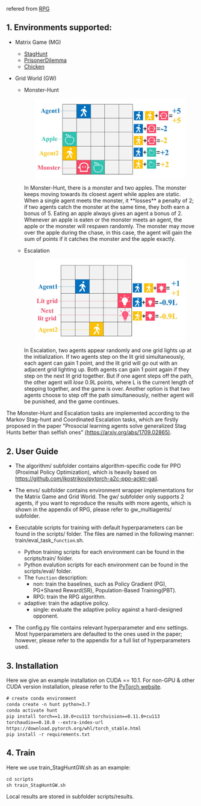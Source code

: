refered from [RPG](https://github.com/staghuntrpg/RPG)
## 1. Environments supported:

- Matrix Game (MG)

  - [StagHunt](https://en.wikipedia.org/wiki/Stag_hunt)
  - [PrisonerDilemma](https://en.wikipedia.org/wiki/Prisoner%27s_dilemma)
  - [Chicken](https://en.wikipedia.org/wiki/Chicken_(game))

- Grid World (GW)

  - Monster-Hunt

    <p align="center"><img src="./img/MonsterHunt.JPG" align="middle" width="400" /></p>
	In Monster-Hunt, there is a monster and two apples. The monster keeps moving towards its closest agent while apples are static. When a single agent meets the monster, it **losses** a penalty of 2; if two agents catch the monster at the same time, they both earn a bonus of 5. Eating an apple always gives an agent a bonus of 2. Whenever an apple is eaten or the monster meets an agent, the apple or the monster will respawn randomly. The monster may move over the apple during the chase, in this case, the agent will gain the sum of points if it catches the monster and the apple exactly.

  - Escalation
  
    <p align="center"><img src="./img/Escalation.JPG" align="middle" width="400" /></p>
  
    In Escalation, two agents appear randomly and one grid lights up at the initialization. If two agents step on the lit grid simultaneously, each agent can gain 1 point, and the lit grid will go out with an adjacent grid lighting up. Both agents can gain 1 point again if they step on the next lit grid together. But if one agent steps off the path, the other agent will *lose* 0.9L points, where L is the current length of stepping together, and the game is over. Another option is that two agents choose to step off the path simultaneously, neither agent will be punished, and the game continues.

The Monster-Hunt and Escalation tasks are implemented according to the Markov Stag-hunt and Coordinated Escalation tasks, which are firstly proposed in the paper "Prosocial learning agents solve generalized Stag Hunts better than selfish ones" [(https://arxiv.org/abs/1709.02865)](https://arxiv.org/abs/1709.02865). 

## 2. User Guide

- The algorithm/ subfolder contains algorithm-specific code for PPO (Proximal Policy Optimization), which is heavily based on https://github.com/ikostrikov/pytorch-a2c-ppo-acktr-gail.

- The envs/ subfolder contains environment wrapper implementations for the Matrix Game and Grid World.  The  gw/ subfolder only supports 2 agents, if you want to reproduce the results with more agents, which is shown in the appendix of RPG, please refer to gw_multiagents/ subfolder.

- Executable scripts for training with default hyperparameters can be found in the scripts/ folder. The files are named in the following manner: train/eval_task_`function`.sh. 
  - Python training scripts for each environment can be found in the scripts/train/ folder.
  - Python evalution scripts for each environment can be found in the scripts/eval/ folder.
  - The `function` description:
    - non: train the baselines, such as Policy Gradient (PG), PG+Shared Reward(SR), Population-Based Training(PBT).
    - RPG: train the RPG algorithm.
  - adaptive: train the adaptive policy.
    - single: evaluate the adaptive policy against a hard-designed opponent.
  
- The config.py file contains relevant hyperparameter and env settings. Most hyperparameters are defaulted to the ones used in the paper; however, please refer to the appendix for a full list of hyperparameters used.

## 3. Installation 

Here we give an example installation on CUDA == 10.1. For non-GPU & other CUDA version installation, please refer to the [PyTorch website](https://pytorch.org/get-started/locally/).

```
# create conda environment
conda create -n hunt python=3.7
conda activate hunt
pip install torch==1.10.0+cu113 torchvision==0.11.0+cu113 torchaudio==0.10.0 --extra-index-url https://download.pytorch.org/whl/torch_stable.html
pip install -r requirements.txt
```

## 4. Train

Here we use train_StagHuntGW.sh as an example:

  ```
  cd scripts
  sh train_StagHuntGW.sh
  ```

Local results are stored in subfolder scripts/results.
